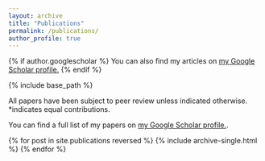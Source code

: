 ```yaml
---
layout: archive
title: "Publications"
permalink: /publications/
author_profile: true
---
```


{% if author.googlescholar %}
  You can also find my articles on <u><a href="{{author.googlescholar}}">my Google Scholar profile</a>.</u>
{% endif %}

{% include base_path %}

All papers have been subject to peer review unless indicated otherwise. *indicates equal contributions.

You can find a full list of my papers on <u><a href="{{author.googlescholar}}">my Google Scholar profile</a>.</u>.

{% for post in site.publications reversed %}
  {% include archive-single.html %}
{% endfor %}

